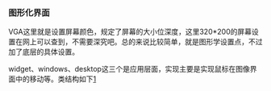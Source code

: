 ### 图形化界面

VGA这里就是设置屏幕颜色，规定了屏幕的大小位深度，这里320*200的屏幕设置在网上可以查到，不需要深究吧。总的来说比较简单，就是图形学设置点，不过加了底层的具体设置。

widget、windows、desktop这三个是应用层面，实现主要是实现鼠标在图像界面中的移动等。类结构如下[1](./1.png)

